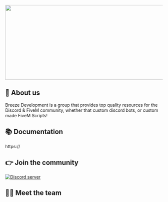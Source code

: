 <p align="center">
  <img width="612" height="240" src="https://i.imgur.com/wtMJVkh.png">
</p>

## 👋 About us
Breeze Development is a group that provides top quality resources for the Discord & FiveM community, whether that custom discord bots, or custom made FiveM Scripts!

## 📚 Documentation
https://

## 👉 Join the community
<p>
  <a href="https://discord.gg/z5WDJK6hyT"><img src="https://discordapp.com/api/guilds/949764514776236033/widget.png?style=banner2" alt="Discord server"></a>
</p>

## 👨‍💻 Meet the team
<p align="center">

</p>
